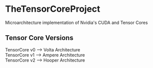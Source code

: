 # TheTensorCoreProject
Microarchitecture implementation of Nvidia's CUDA and Tensor Cores

## Tensor Core Versions
TensorCore v0 --> Volta Architecture \
TensorCore v1 --> Ampere Architecture \
TensorCore v2 --> Hooper Architecture
